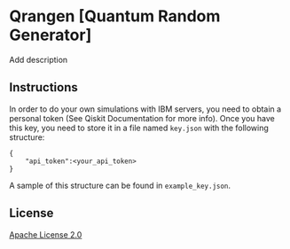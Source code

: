 # Qrangen [Quantum Random Generator]

Add description

## Instructions

In order to do your own simulations with IBM servers, you need to obtain a personal token (See Qiskit Documentation for more info). Once you have this key, you need to store it in a file named `key.json` with the following structure:

```
{
	"api_token":<your_api_token>
}
```

A sample of this structure can be found in `example_key.json`.

## License

[Apache License 2.0](LICENSE)
